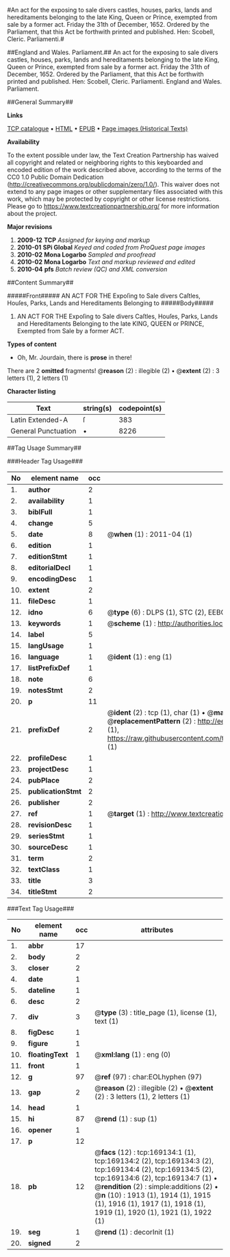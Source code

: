 #An act for the exposing to sale divers castles, houses, parks, lands and hereditaments belonging to the late King, Queen or Prince, exempted from sale by a former act. Friday the 31th of December, 1652. Ordered by the Parliament, that this Act be forthwith printed and published. Hen: Scobell, Cleric. Parliamenti.#

##England and Wales. Parliament.##
An act for the exposing to sale divers castles, houses, parks, lands and hereditaments belonging to the late King, Queen or Prince, exempted from sale by a former act. Friday the 31th of December, 1652. Ordered by the Parliament, that this Act be forthwith printed and published. Hen: Scobell, Cleric. Parliamenti.
England and Wales. Parliament.

##General Summary##

**Links**

[TCP catalogue](http://www.ota.ox.ac.uk/tcp/)  • 
[HTML](http://tei.it.ox.ac.uk/tcp/Texts-HTML/free/A74/A74463.html)  • 
[EPUB](http://tei.it.ox.ac.uk/tcp/Texts-EPUB/free/A74/A74463.epub) • 
[Page images (Historical Texts)](https://historicaltexts.jisc.ac.uk/eebo-99868253e)

**Availability**

To the extent possible under law, the Text Creation Partnership has waived all copyright and related or neighboring rights to this keyboarded and encoded edition of the work described above, according to the terms of the CC0 1.0 Public Domain Dedication (http://creativecommons.org/publicdomain/zero/1.0/). This waiver does not extend to any page images or other supplementary files associated with this work, which may be protected by copyright or other license restrictions. Please go to https://www.textcreationpartnership.org/ for more information about the project.

**Major revisions**

1. __2009-12__ __TCP__ *Assigned for keying and markup*
1. __2010-01__ __SPi Global__ *Keyed and coded from ProQuest page images*
1. __2010-02__ __Mona Logarbo__ *Sampled and proofread*
1. __2010-02__ __Mona Logarbo__ *Text and markup reviewed and edited*
1. __2010-04__ __pfs__ *Batch review (QC) and XML conversion*

##Content Summary##

#####Front#####
AN ACT FOR THE Expoſing to Sale divers Caſtles, Houſes, Parks, Lands and Hereditaments Belonging to 
#####Body#####

1. AN ACT FOR THE Expoſing to Sale divers Caſtles, Houſes, Parks, Lands and Hereditaments Belonging to the late KING, QUEEN or PRINCE, Exempted from Sale by a former ACT.

**Types of content**

  * Oh, Mr. Jourdain, there is **prose** in there!

There are 2 **omitted** fragments! 
 @__reason__ (2) : illegible (2)  •  @__extent__ (2) : 3 letters (1), 2 letters (1)

**Character listing**


|Text|string(s)|codepoint(s)|
|---|---|---|
|Latin Extended-A|ſ|383|
|General Punctuation|•|8226|

##Tag Usage Summary##

###Header Tag Usage###

|No|element name|occ|attributes|
|---|---|---|---|
|1.|__author__|2||
|2.|__availability__|1||
|3.|__biblFull__|1||
|4.|__change__|5||
|5.|__date__|8| @__when__ (1) : 2011-04 (1)|
|6.|__edition__|1||
|7.|__editionStmt__|1||
|8.|__editorialDecl__|1||
|9.|__encodingDesc__|1||
|10.|__extent__|2||
|11.|__fileDesc__|1||
|12.|__idno__|6| @__type__ (6) : DLPS (1), STC (2), EEBO-CITATION (1), PROQUEST (1), VID (1)|
|13.|__keywords__|1| @__scheme__ (1) : http://authorities.loc.gov/ (1)|
|14.|__label__|5||
|15.|__langUsage__|1||
|16.|__language__|1| @__ident__ (1) : eng (1)|
|17.|__listPrefixDef__|1||
|18.|__note__|6||
|19.|__notesStmt__|2||
|20.|__p__|11||
|21.|__prefixDef__|2| @__ident__ (2) : tcp (1), char (1)  •  @__matchPattern__ (2) : ([0-9\-]+):([0-9IVX]+) (1), (.+) (1)  •  @__replacementPattern__ (2) : http://eebo.chadwyck.com/downloadtiff?vid=$1&page=$2 (1), https://raw.githubusercontent.com/textcreationpartnership/Texts/master/tcpchars.xml#$1 (1)|
|22.|__profileDesc__|1||
|23.|__projectDesc__|1||
|24.|__pubPlace__|2||
|25.|__publicationStmt__|2||
|26.|__publisher__|2||
|27.|__ref__|1| @__target__ (1) : http://www.textcreationpartnership.org/docs/. (1)|
|28.|__revisionDesc__|1||
|29.|__seriesStmt__|1||
|30.|__sourceDesc__|1||
|31.|__term__|2||
|32.|__textClass__|1||
|33.|__title__|3||
|34.|__titleStmt__|2||


###Text Tag Usage###

|No|element name|occ|attributes|
|---|---|---|---|
|1.|__abbr__|17||
|2.|__body__|2||
|3.|__closer__|2||
|4.|__date__|1||
|5.|__dateline__|1||
|6.|__desc__|2||
|7.|__div__|3| @__type__ (3) : title_page (1), license (1), text (1)|
|8.|__figDesc__|1||
|9.|__figure__|1||
|10.|__floatingText__|1| @__xml:lang__ (1) : eng (0)|
|11.|__front__|1||
|12.|__g__|97| @__ref__ (97) : char:EOLhyphen (97)|
|13.|__gap__|2| @__reason__ (2) : illegible (2)  •  @__extent__ (2) : 3 letters (1), 2 letters (1)|
|14.|__head__|1||
|15.|__hi__|87| @__rend__ (1) : sup (1)|
|16.|__opener__|1||
|17.|__p__|12||
|18.|__pb__|12| @__facs__ (12) : tcp:169134:1 (1), tcp:169134:2 (2), tcp:169134:3 (2), tcp:169134:4 (2), tcp:169134:5 (2), tcp:169134:6 (2), tcp:169134:7 (1)  •  @__rendition__ (2) : simple:additions (2)  •  @__n__ (10) : 1913 (1), 1914 (1), 1915 (1), 1916 (1), 1917 (1), 1918 (1), 1919 (1), 1920 (1), 1921 (1), 1922 (1)|
|19.|__seg__|1| @__rend__ (1) : decorInit (1)|
|20.|__signed__|2||
